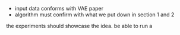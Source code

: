 * input data conforms with VAE paper
* algorithm must confirm with what we put down in section 1 and 2



the experiments should showcase the idea. be able to run a